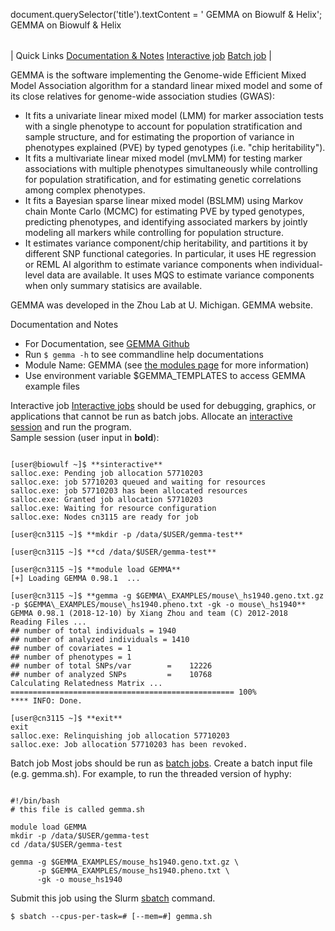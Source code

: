 

document.querySelector('title').textContent = ' GEMMA on Biowulf & Helix';
 GEMMA on Biowulf & Helix


|  |
| --- |
| 
Quick Links
[Documentation & Notes](#doc)
[Interactive job](#int-threaded)
[Batch job](#sbatch-threaded)
 |



GEMMA is the software implementing the Genome-wide Efficient Mixed Model Association algorithm for a standard linear mixed model and some of its close relatives for genome-wide association studies (GWAS):
* It fits a univariate linear mixed model (LMM) for marker association tests with a single phenotype to account for population stratification and sample structure, and for estimating the proportion of variance in phenotypes explained (PVE) by typed genotypes (i.e. "chip heritability").
* It fits a multivariate linear mixed model (mvLMM) for testing marker associations with multiple phenotypes simultaneously while controlling for population stratification, and for estimating genetic correlations among complex phenotypes.
* It fits a Bayesian sparse linear mixed model (BSLMM) using Markov chain Monte Carlo (MCMC) for estimating PVE by typed genotypes, predicting phenotypes, and identifying associated markers by jointly modeling all markers while controlling for population structure.
* It estimates variance component/chip heritability, and partitions it by different SNP functional categories. In particular, it uses HE regression or REML AI algorithm to estimate variance components when individual-level data are available. It uses MQS to estimate variance components when only summary statisics are available.


GEMMA was developed in the Zhou Lab at U. Michigan. GEMMA website.



Documentation and Notes
* For Documentation, see [GEMMA Github](https://github.com/genetics-statistics/GEMMA)
* Run `$ gemma -h` to see commandline help documentations
* Module Name: GEMMA (see [the modules page](/apps/modules.html) for more information)
* Use environment variable $GEMMA\_TEMPLATES to access GEMMA example files



Interactive job 
[Interactive jobs](/docs/userguide.html#int) should be used for debugging, graphics, or applications that cannot be run as batch jobs.
Allocate an [interactive session](/docs/userguide.html#int) and run the program.   
Sample session (user input in **bold**):



```

[user@biowulf ~]$ **sinteractive**
salloc.exe: Pending job allocation 57710203
salloc.exe: job 57710203 queued and waiting for resources
salloc.exe: job 57710203 has been allocated resources
salloc.exe: Granted job allocation 57710203
salloc.exe: Waiting for resource configuration
salloc.exe: Nodes cn3115 are ready for job

[user@cn3115 ~]$ **mkdir -p /data/$USER/gemma-test**

[user@cn3115 ~]$ **cd /data/$USER/gemma-test**

[user@cn3115 ~]$ **module load GEMMA**
[+] Loading GEMMA 0.98.1  ...

[user@cn3115 ~]$ **gemma -g $GEMMA\_EXAMPLES/mouse\_hs1940.geno.txt.gz -p $GEMMA\_EXAMPLES/mouse\_hs1940.pheno.txt -gk -o mouse\_hs1940**
GEMMA 0.98.1 (2018-12-10) by Xiang Zhou and team (C) 2012-2018
Reading Files ...
## number of total individuals = 1940
## number of analyzed individuals = 1410
## number of covariates = 1
## number of phenotypes = 1
## number of total SNPs/var        =    12226
## number of analyzed SNPs         =    10768
Calculating Relatedness Matrix ...
================================================== 100%
**** INFO: Done.

[user@cn3115 ~]$ **exit**
exit
salloc.exe: Relinquishing job allocation 57710203
salloc.exe: Job allocation 57710203 has been revoked.

```


Batch job
Most jobs should be run as [batch jobs](/docs/userguide.html#submit).
Create a batch input file (e.g. gemma.sh). For example, to run the threaded version of hyphy:



```

#!/bin/bash
# this file is called gemma.sh

module load GEMMA
mkdir -p /data/$USER/gemma-test
cd /data/$USER/gemma-test

gemma -g $GEMMA_EXAMPLES/mouse_hs1940.geno.txt.gz \
      -p $GEMMA_EXAMPLES/mouse_hs1940.pheno.txt \
      -gk -o mouse_hs1940

```

Submit this job using the Slurm [sbatch](/docs/userguide.html) command.



```
$ sbatch --cpus-per-task=# [--mem=#] gemma.sh
```







